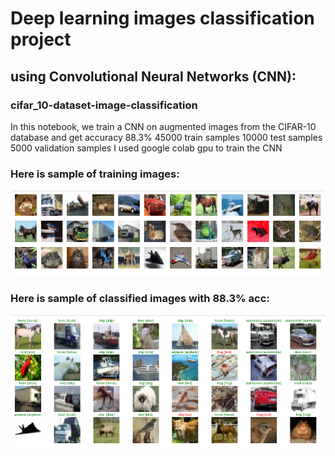 # Deep learning images classification project
## using Convolutional Neural Networks (CNN):
### cifar_10-dataset-image-classification
In this notebook, we train a CNN on augmented images from the CIFAR-10 database and get accuracy 88.3%
45000 train samples
10000 test samples
5000 validation samples
I used google colab gpu to train the CNN

### Here is sample of training images:

<img src="images/1.PNG" width= "900">


### Here is sample of classified images with 88.3% acc:

<img src="images/2.PNG" width= "900">
